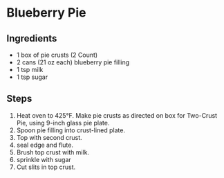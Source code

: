 # Blueberry Pie

## Ingredients

-   1 box of pie crusts (2 Count)
-   2 cans (21 oz each) blueberry pie filling
-   1 tsp milk
-   1 tsp sugar

## Steps

1. Heat oven to 425°F. Make pie crusts as directed on box for Two-Crust Pie, using 9-inch glass pie plate.
2. Spoon pie filling into crust-lined plate.
3. Top with second crust.
4. seal edge and flute.
5. Brush top crust with milk.
6. sprinkle with sugar
7. Cut slits in top crust.
